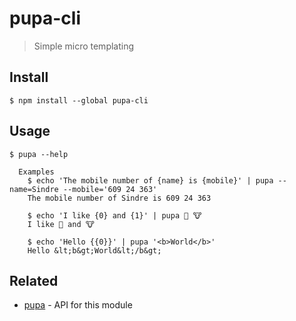 # pupa-cli

> Simple micro templating

## Install

```
$ npm install --global pupa-cli
```

## Usage

```
$ pupa --help

  Examples
    $ echo 'The mobile number of {name} is {mobile}' | pupa --name=Sindre --mobile='609 24 363'
    The mobile number of Sindre is 609 24 363

    $ echo 'I like {0} and {1}' | pupa 🦄 🐮
    I like 🦄 and 🐮

    $ echo 'Hello {{0}}' | pupa '<b>World</b>'
    Hello &lt;b&gt;World&lt;/b&gt;
```

## Related

- [pupa](https://github.com/sindresorhus/pupa) - API for this module
